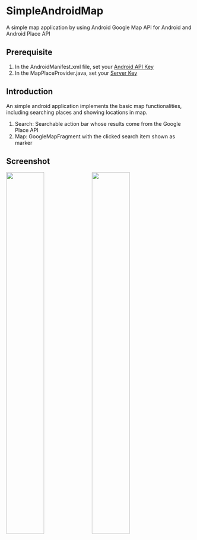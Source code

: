 # SimpleAndroidMap
A simple map application by using Android Google Map API for Android and Android Place API 

## Prerequisite
1. In the AndroidManifest.xml file, set your [Android API Key](https://developers.google.com/maps/documentation/android/start#obtain_a_google_maps_api_key)
2. In the MapPlaceProvider.java, set your [Server Key](https://developers.google.com/places/documentation/)

## Introduction
An simple android application implements the basic map functionalities, including searching places and showing locations in map.
  1. Search: Searchable action bar whose results come from the Google Place API
  2. Map: GoogleMapFragment with the clicked search item shown as marker
  
## Screenshot
<img src="https://cloud.githubusercontent.com/assets/1730780/6689736/5dbd12ec-cc79-11e4-8105-35ac1d649c67.png" width="45%" height="50%">
<img src="https://cloud.githubusercontent.com/assets/1730780/6689737/5dd0c3aa-cc79-11e4-9cc1-e72e3b6b2d8f.png" width="45%" height="50%">
